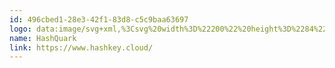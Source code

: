 ```yaml
---
id: 496cbed1-28e3-42f1-83d8-c5c9baa63697
logo: data:image/svg+xml,%3Csvg%20width%3D%22200%22%20height%3D%2284%22%20viewBox%3D%220%200%20200%2084%22%20fill%3D%22none%22%20xmlns%3D%22http%3A%2F%2Fwww.w3.org%2F2000%2Fsvg%22%3E%0A%3Cg%20clip-path%3D%22url(%23clip0_14748_3237)%22%3E%0A%3Cmask%20id%3D%22mask0_14748_3237%22%20style%3D%22mask-type%3Aluminance%22%20maskUnits%3D%22userSpaceOnUse%22%20x%3D%2239%22%20y%3D%2224%22%20width%3D%22122%22%20height%3D%2237%22%3E%0A%3Cpath%20d%3D%22M161%2024H39V61H161V24Z%22%20fill%3D%22white%22%2F%3E%0A%3C%2Fmask%3E%0A%3Cg%20mask%3D%22url(%23mask0_14748_3237)%22%3E%0A%3Cpath%20d%3D%22M44.1235%2025.1045L39.1621%2024.0033C39.079%2023.9848%2039%2024.0467%2039%2024.1302V43.3193C39%2043.4017%2039.0772%2043.4633%2039.1595%2043.4467L44.121%2042.4456C44.1827%2042.4332%2044.227%2042.3799%2044.227%2042.3181V25.2314C44.227%2025.1706%2044.184%2025.1179%2044.1235%2025.1045Z%22%20fill%3D%22%237A8AA0%22%2F%3E%0A%3Cpath%20d%3D%22M52.6064%2025.1045L57.5678%2024.0033C57.6509%2023.9848%2057.7299%2024.0467%2057.7299%2024.1302V43.3193C57.7299%2043.4017%2057.6527%2043.4633%2057.5703%2043.4467L52.6089%2042.4456C52.5472%2042.4332%2052.5029%2042.3799%2052.5029%2042.3181V25.2314C52.5029%2025.1706%2052.5459%2025.1179%2052.6064%2025.1045Z%22%20fill%3D%22%237A8AA0%22%2F%3E%0A%3Cmask%20id%3D%22mask1_14748_3237%22%20style%3D%22mask-type%3Aalpha%22%20maskUnits%3D%22userSpaceOnUse%22%20x%3D%2245%22%20y%3D%2231%22%20width%3D%226%22%20height%3D%226%22%3E%0A%3Cpath%20d%3D%22M50.9789%2036.1129C50.9789%2036.1748%2050.9277%2036.225%2050.8645%2036.225H45.8663C45.8031%2036.225%2045.7519%2036.1748%2045.7519%2036.1129V31.2132C45.7519%2031.1513%2045.8031%2031.1011%2045.8663%2031.1011H50.8645C50.9277%2031.1011%2050.9789%2031.1513%2050.9789%2031.2132V36.1129Z%22%20fill%3D%22%230072E5%22%2F%3E%0A%3C%2Fmask%3E%0A%3Cg%20mask%3D%22url(%23mask1_14748_3237)%22%3E%0A%3Cpath%20d%3D%22M45.7523%2031.1011H50.9792L45.7523%2036.225V31.1011Z%22%20fill%3D%22%237A8AA0%22%2F%3E%0A%3Cpath%20d%3D%22M50.9789%2036.225H45.7519L50.9789%2031.1011V36.225Z%22%20fill%3D%22%237A8AA0%22%2F%3E%0A%3C%2Fg%3E%0A%3Cpath%20d%3D%22M109.087%2024.4556C109.014%2024.4556%20108.954%2024.5138%20108.954%2024.5857V31.6367C108.954%2031.7086%20108.895%2031.7669%20108.821%2031.7669H101.44C101.366%2031.7669%20101.307%2031.7086%20101.307%2031.6367V24.5857C101.307%2024.5138%20101.247%2024.4556%20101.174%2024.4556H97.2927C97.2195%2024.4556%2097.1601%2024.5138%2097.1601%2024.5857V42.8023C97.1601%2042.8742%2097.2195%2042.9324%2097.2927%2042.9324H101.174C101.247%2042.9324%20101.307%2042.8742%20101.307%2042.8023V35.6456C101.307%2035.5737%20101.366%2035.5155%20101.44%2035.5155H108.821C108.895%2035.5155%20108.954%2035.5737%20108.954%2035.6456V42.8023C108.954%2042.8742%20109.014%2042.9324%20109.087%2042.9324H112.967C113.041%2042.9324%20113.1%2042.8742%20113.1%2042.8023V24.5857C113.1%2024.5138%20113.041%2024.4556%20112.967%2024.4556H109.087Z%22%20fill%3D%22%237A8AA0%22%2F%3E%0A%3Cpath%20d%3D%22M69.445%2029.3837C69.4721%2029.319%2069.5654%2029.319%2069.5925%2029.3837L71.9774%2035.0912C71.9989%2035.1425%2071.9603%2035.1989%2071.9037%2035.1989H67.1335C67.0768%2035.1989%2067.0383%2035.1425%2067.0597%2035.0912L69.445%2029.3837ZM67.7486%2024.3245C67.6954%2024.3245%2067.6473%2024.3556%2067.6265%2024.4036L59.6618%2042.7514C59.6245%2042.8373%2059.6888%2042.9325%2059.7839%2042.9325H63.7213C63.7753%2042.9325%2063.8239%2042.9005%2063.8442%2042.8515L65.4999%2038.8698C65.5203%2038.8208%2065.5689%2038.7887%2065.6229%2038.7887H73.4143C73.4682%2038.7887%2073.5169%2038.8208%2073.5372%2038.8698L75.1932%2042.8515C75.2136%2042.9005%2075.2622%2042.9325%2075.3162%2042.9325H79.3618C79.4567%2042.9325%2079.5212%2042.8373%2079.4838%2042.7514L71.5185%2024.4036C71.4976%2024.3556%2071.4496%2024.3245%2071.3963%2024.3245H67.7486Z%22%20fill%3D%22%237A8AA0%22%2F%3E%0A%3Cpath%20d%3D%22M79.928%2040.3237C79.8742%2040.2776%2079.8681%2040.1975%2079.9142%2040.1437L82.1979%2037.462C82.2444%2037.407%2082.3279%2037.3996%2082.3847%2037.4447C84.0496%2038.77%2085.7988%2039.6069%2087.9098%2039.6069C89.606%2039.6069%2090.6293%2038.9474%2090.6293%2037.8648V37.8121C90.6293%2036.7826%2089.983%2036.2549%2086.8324%2035.4632C83.0359%2034.5127%2080.5856%2033.4832%2080.5856%2029.8148V29.7615C80.5856%2026.4087%2083.3321%2024.1919%2087.1824%2024.1919C89.8824%2024.1919%2092.1931%2025.0088%2094.0868%2026.4659C94.1413%2026.5081%2094.1528%2026.5847%2094.1131%2026.6408L92.1051%2029.4954C92.0631%2029.5546%2091.9804%2029.5693%2091.9198%2029.5288C90.2873%2028.4381%2088.6822%2027.7815%2087.1286%2027.7815C85.54%2027.7815%2084.7058%2028.4937%2084.7058%2029.3921V29.4444C84.7058%2030.6588%2085.5133%2031.0547%2088.7718%2031.8726C92.5946%2032.8498%2094.749%2034.1957%2094.749%2037.4156V37.468C94.749%2041.1373%2091.895%2043.1965%2087.829%2043.1965C85.0157%2043.1968%2082.1747%2042.2474%2079.928%2040.3237Z%22%20fill%3D%22%237A8AA0%22%2F%3E%0A%3Cpath%20d%3D%22M127.585%2024.4556C127.512%2024.4556%20127.452%2024.5138%20127.452%2024.5857V42.8023C127.452%2042.8742%20127.512%2042.9324%20127.585%2042.9324H141.671C141.744%2042.9324%20141.804%2042.8742%20141.804%2042.8023V39.4462C141.804%2039.3743%20141.744%2039.316%20141.671%2039.316H131.704C131.63%2039.316%20131.571%2039.2578%20131.571%2039.1859V35.5661C131.571%2035.4942%20131.63%2035.4359%20131.704%2035.4359H140.325C140.398%2035.4359%20140.458%2035.3777%20140.458%2035.3058V31.95C140.458%2031.8782%20140.398%2031.8199%20140.325%2031.8199H131.704C131.63%2031.8199%20131.571%2031.7616%20131.571%2031.6897V28.2021C131.571%2028.1302%20131.63%2028.072%20131.704%2028.072H141.537C141.61%2028.072%20141.669%2028.0137%20141.669%2027.9418V24.5857C141.669%2024.5138%20141.61%2024.4556%20141.537%2024.4556H127.585Z%22%20fill%3D%22%237A8AA0%22%2F%3E%0A%3Cpath%20d%3D%22M156.472%2024.4556C156.426%2024.4556%20156.383%2024.4794%20156.359%2024.5183L151.935%2031.6869C151.883%2031.7709%20151.758%2031.7705%20151.707%2031.686L147.362%2024.5192C147.338%2024.4798%20147.294%2024.4556%20147.248%2024.4556H142.718C142.613%2024.4556%20142.55%2024.5688%20142.606%2024.6554L149.698%2035.6154C149.712%2035.6362%20149.719%2035.6604%20149.719%2035.6851V42.8023C149.719%2042.8742%20149.778%2042.9324%20149.851%2042.9324H153.733C153.807%2042.9324%20153.866%2042.8742%20153.866%2042.8023V35.6065C153.866%2035.5817%20153.873%2035.5573%20153.887%2035.5364L160.979%2024.6558C161.035%2024.5691%20160.972%2024.4556%20160.867%2024.4556H156.472Z%22%20fill%3D%22%237A8AA0%22%2F%3E%0A%3Cpath%20d%3D%22M120.088%2024.4563C120.053%2024.4563%20120.019%2024.47%20119.994%2024.4944L117.102%2027.3283L114.266%2030.1089C114.214%2030.1598%20114.214%2030.2422%20114.266%2030.293L117.009%2032.9813C117.061%2033.0321%20117.145%2033.0321%20117.197%2032.9813L120.033%2030.2009L122.963%2027.3283L125.758%2024.5896C125.808%2024.5404%20125.772%2024.4563%20125.701%2024.4563H120.088Z%22%20fill%3D%22%237A8AA0%22%2F%3E%0A%3Cmask%20id%3D%22mask2_14748_3237%22%20style%3D%22mask-type%3Aalpha%22%20maskUnits%3D%22userSpaceOnUse%22%20x%3D%22114%22%20y%3D%2234%22%20width%3D%2212%22%20height%3D%229%22%3E%0A%3Cpath%20d%3D%22M117.233%2034.5164C117.181%2034.4656%20117.098%2034.4656%20117.046%2034.5164L114.341%2037.1684C114.289%2037.2192%20114.289%2037.3016%20114.341%2037.3524L119.994%2042.8945C120.019%2042.9189%20120.053%2042.9326%20120.088%2042.9326L125.626%2042.933C125.697%2042.933%20125.733%2042.8489%20125.683%2042.7997L117.233%2034.5164Z%22%20fill%3D%22%2366B3FF%22%2F%3E%0A%3C%2Fmask%3E%0A%3Cg%20mask%3D%22url(%23mask2_14748_3237)%22%3E%0A%3Cpath%20d%3D%22M120.033%2037.2601L117.139%2034.4243L114.247%2037.2601H120.033Z%22%20fill%3D%22%237A8AA0%22%2F%3E%0A%3Cpath%20d%3D%22M114.247%2037.2605L117.139%2040.0966L120.033%2037.2605H114.247Z%22%20fill%3D%22%237A8AA0%22%2F%3E%0A%3Cpath%20d%3D%22M122.926%2040.0966L120.033%2037.2605L117.139%2040.0966H122.926Z%22%20fill%3D%22%237A8AA0%22%2F%3E%0A%3Cpath%20d%3D%22M117.139%2040.0967L120.033%2042.9328L122.926%2040.0967H117.139Z%22%20fill%3D%22%237A8AA0%22%2F%3E%0A%3Cpath%20d%3D%22M120.032%2042.9331H125.818L122.925%2040.0967L120.032%2042.9331Z%22%20fill%3D%22%237A8AA0%22%2F%3E%0A%3C%2Fg%3E%0A%3Cpath%20d%3D%22M96.95%2051.2398C96.95%2051.1401%2097.0728%2051.09%2097.1448%2051.1602L101.711%2055.607C101.756%2055.6506%20101.756%2055.7216%20101.712%2055.7655L97.1456%2060.272C97.0735%2060.343%2096.95%2060.293%2096.95%2060.193V51.2398Z%22%20fill%3D%22%237A8AA0%22%2F%3E%0A%3Cpath%20d%3D%22M145.545%2060.5995C145.436%2060.5995%20145.369%2060.5333%20145.369%2060.4273V51.0515C145.369%2050.9456%20145.436%2050.8794%20145.545%2050.8794H148.84C152.137%2050.8794%20153.852%2052.6804%20153.852%2055.7394C153.852%2058.7852%20152.137%2060.5995%20148.84%2060.5995H145.545ZM148.638%2052.5612H147.192V58.9177H148.638C150.84%2058.9177%20151.961%2057.7788%20151.961%2055.7394C151.961%2053.7001%20150.84%2052.5612%20148.638%2052.5612Z%22%20fill%3D%22%237A8AA0%22%2F%3E%0A%3Cpath%20d%3D%22M139.087%2060.7849C137.142%2060.7849%20135.075%2059.7255%20135.075%2056.64V51.0515C135.075%2050.9456%20135.142%2050.8794%20135.251%2050.8794H136.723C136.831%2050.8794%20136.899%2050.9456%20136.899%2051.0515V56.3221C136.899%2058.2291%20137.844%2059.0369%20139.087%2059.0369C140.316%2059.0369%20141.289%2058.2291%20141.289%2056.3221V51.0515C141.289%2050.9456%20141.356%2050.8794%20141.465%2050.8794H142.937C143.045%2050.8794%20143.113%2050.9456%20143.113%2051.0515V56.64C143.113%2059.7255%20141.032%2060.7849%20139.087%2060.7849Z%22%20fill%3D%22%237A8AA0%22%2F%3E%0A%3Cpath%20d%3D%22M127.873%2060.7848C124.983%2060.7848%20122.875%2058.7851%20122.875%2055.7393C122.875%2052.6935%20124.983%2050.6938%20127.873%2050.6938C130.764%2050.6938%20132.871%2052.6935%20132.871%2055.7393C132.871%2058.7851%20130.764%2060.7848%20127.873%2060.7848ZM127.873%2059.0367C129.778%2059.0367%20130.98%2057.6595%20130.98%2055.7393C130.98%2053.8191%20129.778%2052.4419%20127.873%2052.4419C125.968%2052.4419%20124.766%2053.8191%20124.766%2055.7393C124.766%2057.6595%20125.968%2059.0367%20127.873%2059.0367Z%22%20fill%3D%22%237A8AA0%22%2F%3E%0A%3Cpath%20d%3D%22M115.349%2060.5995C115.241%2060.5995%20115.174%2060.5333%20115.174%2060.4273V51.0515C115.174%2050.9456%20115.241%2050.8794%20115.349%2050.8794H116.822C116.93%2050.8794%20116.997%2050.9456%20116.997%2051.0515V58.8912H121.78C121.888%2058.8912%20121.955%2058.9574%20121.955%2059.0633V60.4273C121.955%2060.5333%20121.888%2060.5995%20121.78%2060.5995H115.349Z%22%20fill%3D%22%237A8AA0%22%2F%3E%0A%3Cpath%20fill-rule%3D%22evenodd%22%20clip-rule%3D%22evenodd%22%20d%3D%22M112.229%2053.6446C112.278%2053.695%20112.362%2053.6927%20112.405%2053.6384L113.43%2052.3771C113.466%2052.3327%20113.462%2052.2688%20113.421%2052.2292C112.403%2051.2554%20110.979%2050.6846%20109.556%2050.6846C106.53%2050.6846%20104.194%2052.858%20104.194%2055.7018C104.194%2058.5729%20106.5%2060.7755%20109.484%2060.7755C110.957%2060.7755%20112.389%2060.1218%20113.433%2059.1209C113.476%2059.0794%20113.477%2059.012%20113.437%2058.9679L112.401%2057.837C112.357%2057.7894%20112.283%2057.7872%20112.235%2057.8307C111.52%2058.4821%20110.572%2058.9232%20109.585%2058.9232C107.707%2058.9232%20106.241%2057.5007%20106.241%2055.6736C106.241%2053.8607%20107.706%2052.4381%20109.585%2052.4381C110.597%2052.4381%20111.544%2052.9371%20112.229%2053.6446Z%22%20fill%3D%22%237A8AA0%22%2F%3E%0A%3C%2Fg%3E%0A%3C%2Fg%3E%0A%3Cdefs%3E%0A%3CclipPath%20id%3D%22clip0_14748_3237%22%3E%0A%3Crect%20width%3D%22122%22%20height%3D%2237%22%20fill%3D%22white%22%20transform%3D%22translate(39%2024)%22%2F%3E%0A%3C%2FclipPath%3E%0A%3C%2Fdefs%3E%0A%3C%2Fsvg%3E%0A
name: HashQuark
link: https://www.hashkey.cloud/
---
```

